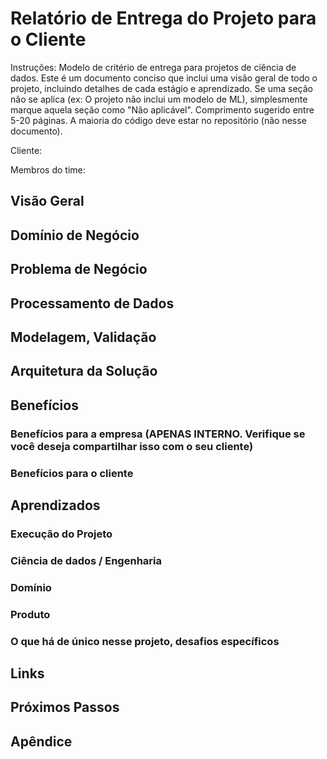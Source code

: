 # Relatório de Entrega do Projeto <X> para o Cliente <Y>

Instruções: Modelo de critério de entrega para projetos de ciência de dados. Este é um documento conciso que inclui uma visão geral de todo o projeto, incluindo detalhes de cada estágio e aprendizado. Se uma seção não se aplica (ex: O projeto não inclui um modelo de ML), simplesmente marque aquela seção como "Não aplicável". Comprimento sugerido entre 5-20 páginas. A maioria do código deve estar no repositório (não nesse documento).

[comment]: <> (Digitar o nome do cliente)
Cliente: 

[comment]: <> (Digitar nome dos membros. Por favor também informar qual é a entidade envolvida, tais como Team Lead, Account Team, Business Stakeholders etc.)
Membros do time:

## Visão Geral
[comment]: <> (Descrição breve e não técnica da solução como um todo)

## Domínio de Negócio
[comment]: <> (Descrever o domínio de negócio do cliente)

## Problema de Negócio
[comment]: <> (Descrever o problema de negócio e os casos de uso específicos, o porque importa)

## Processamento de Dados
[comment]: <> (Schema original dos dados, como o dado foi processado, schema final do dado de entrada do modelo)

## Modelagem, Validação
[comment]: <> (Técnicas de modelagem utilizadas, resultados de validação, detalhes de como a etapa de validação foi conduzida)

## Arquitetura da Solução
[comment]: <> (Arquitetura da solução, descrever claramente se foi realmente implementada ou apenas uma arquitetura proposta.
 Incluir um diagrama e detalhes relevantes para reprodução de uma arquitetura semelhante. Caso seja relevante,
 incluir detalhes do porque essa arquitetura foi escolhida versus outras arquiteturas consideradas.)

## Benefícios
	
###	Benefícios para a empresa (APENAS INTERNO. Verifique se você deseja compartilhar isso com o seu cliente)
[comment]: <> (O que a empresa ganhou com esse engajamento? Retorno sobre o investimento, receita, etc)

###	Benefícios para o cliente
[comment]: <> (Quais são os benefícios \(ROI, economias, ganho de produtividade, etc\) para o cliente? Se for apenas uma
POC, whal é o ROI estimado? se tais métricas não estiverem disponíveis, porque tem impacto para o cliente?)

## Aprendizados

### Execução do Projeto
[comment]: <> (Aprendizados sobre o processo de engajamento com o cliente)

### Ciência de dados / Engenharia
[comment]: <> (Aprendizados relacionados a ciência de dados/engenharia, dicas/truques, etc.)

### Domínio
[comment]: <> (Aprendizados sobre o domínio de negócio)

### Produto
[comment]: <> (Aprendizados sobre os produtos e serviços utilizados na solução)

###	O que há de único nesse projeto, desafios específicos
[comment]: <> (Problemas ou configurações específicas, coisas únicas, desafios únicos que tiveram que ser resolvidos 
durante o engajamento e como foram resolvidos)

##	Links
[comment]: <> (Links para estudos de caso publicados, etc. Link para o repositório onde está todo o código)

##	Próximos Passos
[comment]: <> (Próximos passos. Estes devem incluir marcos para acompanhamentos e quem está tomando conta disso. Ex: 
Prova de conceito póstuma, X deve apresentar o status em 12/01/2022, reunião mensal de apresentação por Y, etc.)

## Apêndice 
[comment]: <> (Outros materiais que são relevantes - tente manter textos que não estão no apêndice em menos de 
20 páginas, mais detalhes podem ser incluídos no apêndice se necessário.)